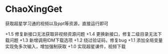 # ChaoXingGet
获取超星学习通的视频以及ppt等资源，直接运行即可

+1.5 修复新接口无法获取非视频资源问题
+1.4 更换新接口，修复二级目录无法下载问题
+1.3 新增调用IDM下载选项
+1.2 绕过验证码，修复bug
+1.1 添加全局变量实现免多次输入，增加强制获取
+1.0 实现超星课件，视频下载
